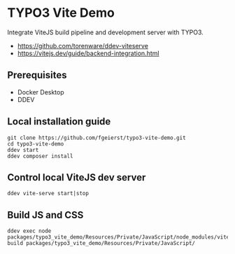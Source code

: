 # TYPO3 Vite Demo

Integrate ViteJS build pipeline and development server with TYPO3.

- https://github.com/torenware/ddev-viteserve
- https://vitejs.dev/guide/backend-integration.html


## Prerequisites

- Docker Desktop
- DDEV


## Local installation guide

	git clone https://github.com/fgeierst/typo3-vite-demo.git
	cd typo3-vite-demo
	ddev start
	ddev composer install


## Control local ViteJS dev server

	ddev vite-serve start|stop


## Build JS and CSS

	ddev exec node packages/typo3_vite_demo/Resources/Private/JavaScript/node_modules/vite/bin/vite.js build packages/typo3_vite_demo/Resources/Private/JavaScript/